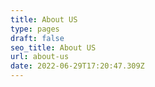 ```yaml
---
title: About US
type: pages
draft: false
seo_title: About US
url: about-us
date: 2022-06-29T17:20:47.309Z
---
```

